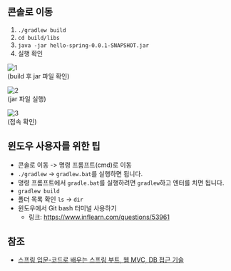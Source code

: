 ## 콘솔로 이동
1. ```./gradlew build```
2. ```cd build/libs```
3. ```java -jar hello-spring-0.0.1-SNAPSHOT.jar```
4. 실행 확인

![1](https://raw.githubusercontent.com/smpark1020/tistory/master/Spring/%5B%EC%8A%A4%ED%94%84%EB%A7%81%20%EC%9E%85%EB%AC%B8%5D%20%EB%B9%8C%EB%93%9C%ED%95%98%EA%B3%A0%20%EC%8B%A4%ED%96%89%ED%95%98%EA%B8%B0/1.PNG)   
(build 후 jar 파일 확인)

![2](https://raw.githubusercontent.com/smpark1020/tistory/master/Spring/%5B%EC%8A%A4%ED%94%84%EB%A7%81%20%EC%9E%85%EB%AC%B8%5D%20%EB%B9%8C%EB%93%9C%ED%95%98%EA%B3%A0%20%EC%8B%A4%ED%96%89%ED%95%98%EA%B8%B0/2.PNG)   
(jar 파일 실행)

![3](https://raw.githubusercontent.com/smpark1020/tistory/master/Spring/%5B%EC%8A%A4%ED%94%84%EB%A7%81%20%EC%9E%85%EB%AC%B8%5D%20%EB%B9%8C%EB%93%9C%ED%95%98%EA%B3%A0%20%EC%8B%A4%ED%96%89%ED%95%98%EA%B8%B0/3.PNG)   
(접속 확인)

## 윈도우 사용자를 위한 팁
* 콘솔로 이동 -> 명령 프롬프트(cmd)로 이동
* ```./gradlew``` -> ```gradlew.bat```를 실행하면 됩니다.
* 명령 프롬프트에서 ```gradle.bat```를 실행하려면 ```gradlew```하고 엔터를 치면 됩니다.
* ```gradlew build```
* 폴더 목록 확인 ```ls``` -> ```dir```
* 윈도우에서 Git bash 터미널 사용하기
  * 링크: https://www.inflearn.com/questions/53961

## 참조
* [스프링 입문-코드로 배우는 스프링 부트, 웹 MVC, DB 접근 기술](https://www.inflearn.com/course/%EC%8A%A4%ED%94%84%EB%A7%81-%EC%9E%85%EB%AC%B8-%EC%8A%A4%ED%94%84%EB%A7%81%EB%B6%80%ED%8A%B8/dashboard)
